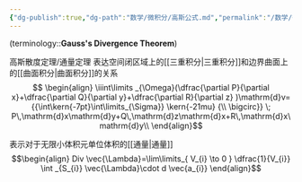 ```yaml
---
{"dg-publish":true,"dg-path":"数学/微积分/高斯公式.md","permalink":"/数学/微积分/高斯公式/","dgPassFrontmatter":true,"noteIcon":"","created":"2024-05-21T15:20:28.811+08:00","updated":"2024-08-25T00:26:35.197+08:00"}
---
```


(terminology::**Gauss's Divergence Theorem**)


高斯散度定理/通量定理
表达空间闭区域上的[[三重积分\|三重积分]]和边界曲面上的[[曲面积分\|曲面积分]]的关系
$$
\begin{align}
\iiint\limits _{\Omega}(\dfrac{\partial P}{\partial x}+\dfrac{\partial Q}{\partial y}+\dfrac{\partial R}{\partial z}   )\mathrm{d}v={{\int\kern{-7pt}\int\limits_{\Sigma}} \kern{-21mu} {\\ \bigcirc}} \; P\,\mathrm{d}x\mathrm{d}y+Q\,\mathrm{d}z\mathrm{d}x+R\,\mathrm{d}x\mathrm{d}y\\ 
\end{align}$$




表示对于无限小体积元单位体积的[[通量\|通量]]
$$\begin{align}
Div \vec{\Lambda}=\lim\limits_{ V_{i} \to 0 } \dfrac{1}{V_{i}} \int  _{S_{i}} \vec{\Lambda}\cdot d \vec{a_{i}}
\end{align}$$

